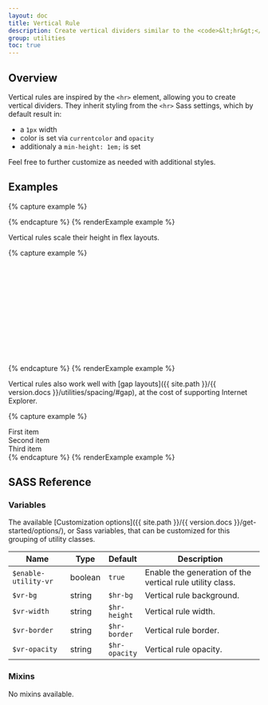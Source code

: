 ```yaml
---
layout: doc
title: Vertical Rule
description: Create vertical dividers similar to the <code>&lt;hr&gt;</code> element.
group: utilities
toc: true
---
```


## Overview

Vertical rules are inspired by the `<hr>` element, allowing you to create vertical dividers. They inherit styling from the `<hr>` Sass settings, which by default result in:

- a `1px` width
- color is set via `currentcolor` and `opacity`
- additionaly a `min-height: 1em;` is set

Feel free to further customize as needed with additional styles.


## Examples

{% capture example %}
<div class="vr"></div>
{% endcapture %}
{% renderExample example %}

Vertical rules scale their height in flex layouts.

{% capture example %}
<div class="d-flex" style="height: 200px;">
  <div class="vr"></div>
</div>
{% endcapture %}
{% renderExample example %}

Vertical rules also work well with [gap layouts]({{ site.path }}/{{ version.docs }}/utilities/spacing/#gap), at the cost of supporting Internet Explorer.

{% capture example %}
<div class="d-flex gap-1">
  <div class="bg-light border">First item</div>
  <div class="bg-light border ms-auto">Second item</div>
  <div class="vr"></div>
  <div class="bg-light border">Third item</div>
</div>
{% endcapture %}
{% renderExample example %}


## SASS Reference

### Variables

The available [Customization options]({{ site.path }}/{{ version.docs }}/get-started/options/), or Sass variables, that can be customized for this grouping of utility classes.

<div class="table-scroll">
  <table class="table table-bordered table-striped">
    <thead>
      <tr>
        <th style="width: 100px;">Name</th>
        <th style="width: 50px;">Type</th>
        <th style="width: 50px;">Default</th>
        <th>Description</th>
      </tr>
    </thead>
    <tbody>
      <tr>
        <td><code>$enable-utility-vr</code></td>
        <td>boolean</td>
        <td><code>true</code></td>
        <td>
          Enable the generation of the vertical rule utility class.
        </td>
      </tr>
      <tr>
        <td><code>$vr-bg</code></td>
        <td>string</td>
        <td><code>$hr-bg</code></td>
        <td>
          Vertical rule background.
        </td>
      </tr>
      <tr>
        <td><code>$vr-width</code></td>
        <td>string</td>
        <td><code>$hr-height</code></td>
        <td>
          Vertical rule width.
        </td>
      </tr>
      <tr>
        <td><code>$vr-border</code></td>
        <td>string</td>
        <td><code>$hr-border</code></td>
        <td>
          Vertical rule border.
        </td>
      </tr>
      <tr>
        <td><code>$vr-opacity</code></td>
        <td>string</td>
        <td><code>$hr-opacity</code></td>
        <td>
          Vertical rule opacity.
        </td>
      </tr>
    </tbody>
  </table>
</div>

### Mixins

No mixins available.
